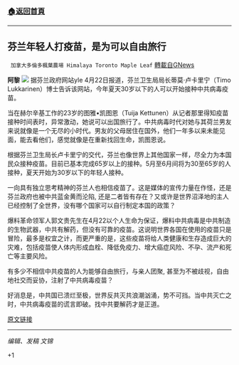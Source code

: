 ###  [:house:返回首頁](https://github.com/ourhimalayas/txt)
---

## 芬兰年轻人打疫苗，是为可以自由旅行
` 加拿大多倫多楓葉農場 Himalaya Toronto Maple Leaf` [轉載自GNews](https://gnews.org/zh-hans/1134814/)

**阿黎**
![]()![](https://gnews.org/wp-content/uploads/2021/04/shutterstock_1706264821-600x400-1.jpg)
据芬兰政府网站yle 4月22日报道，芬兰卫生局局长蒂莫·卢卡里宁（Timo Lukkarinen）博士告诉该网站，今年夏天30岁以下的人可以开始接种中共病毒疫苗。

当在赫尔辛基工作的23岁的图雅•凯图恩（Tuija Kettunen）从记者那里得知疫苗接种时间表时，异常激动，她说可以出国旅行了。中共病毒时代对她与其荷兰男友来说就像是一个无尽的小时代。男友的父母居住在国外，他们一年多以来未能见面，能去看他们，感觉就像是在重新找回生命，凯图恩说。

根据芬兰卫生局长卢卡里宁的交代，芬兰也像世界上其他国家一样，尽全力为本国民众接种疫苗。目前已基本完成65岁以上的接种。5月至6月间将为30至65岁的人接种，夏天开始为30岁以下的年轻人接种。

一向具有独立思考精神的芬兰人也相信疫苗了。这是媒体的宣传力量在作怪，还是芬兰政府也被中共蓝金黄而沦陷, 还是二者皆有存在？又或许是世界沼泽地的主人已经控制了全世界，没有哪个国家可以自行制定本国的政策？

爆料革命领军人郭文贵先生在4月22以个人生命为保证，爆料中共病毒是中共制造的生物武器，中共有解药，但没有可靠的疫苗。这说明世界各国在使用的疫苗只是冒险，最多是权宜之计，而更严重的是，这些疫苗将给人类健康和生存造成巨大的灾难，包括疫苗使人体内形成血栓、降低免疫力、增大癌症风险、不孕、流产和死亡等主要风险。

有多少不相信中共疫苗的人为能够自由旅行，与亲人团聚, 甚至为不被歧视，自由地社交而妥协，注射了中共病毒疫苗？

好消息是，中共国已溃烂至极，世界反共灭共浪潮汹涌，势不可挡。当中共灭亡之时，中共病毒疫苗的谎言即破。找中共要解药才是正道。

[原文链接](https://yle.fi/uutiset/3-11896334)

* * *

*编辑、发稿 文锦*

+1
